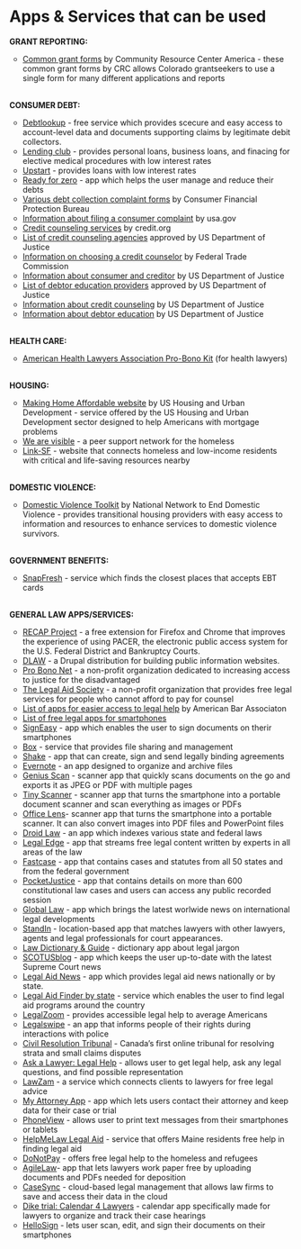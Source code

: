 # Apps & Services that can be used
<b>GRANT REPORTING:</b>
<ul style="list-style-type:circle">
<li><a href="http://crcamerica.org/resources/common-grant-forms/">Common grant forms</a> by Community Resource Center America - these common grant forms by CRC allows Colorado grantseekers to use a single form for many different applications and reports</li>
</ul>
<br>
<b>CONSUMER DEBT:</b>
<ul style="list-style-type:circle">
<li><a href="https://debtlookup.com">Debtlookup</a> - free service which provides scecure and easy access to account-level data and documents supporting claims by legitimate debit collectors.</li>
<li><a href="https://www.lendingclub.com">Lending club</a> - provides personal loans, business loans, and finacing for elective medical procedures with low interest rates</li>
<li><a href="https://www.upstart.com">Upstart</a> - provides loans with low interest rates</li>
<li><a href="https://www.readyforzero.com">Ready for zero</a> - app which helps the user manage and reduce their debts</li>
<li><a href="http://www.consumerfinance.gov/complaint/">Various debt collection complaint forms</a> by Consumer Financial Protection Bureau</li>
<li><a href="https://www.usa.gov/consumer-complaints">Information about filing a consumer complaint</a> by usa.gov</li>
<li><a href="http://www.credit.org/our-services/">Credit counseling services</a> by credit.org</li>
<li><a href="https://www.justice.gov/ust/list-credit-counseling-agencies-approved-pursuant-11-usc-111">List of credit counseling agencies</a> approved by US Department of Justice</li>
<li><a href="https://www.consumer.ftc.gov/articles/0153-choosing-credit-counselor">Information on choosing a credit counselor</a> by Federal Trade Commission</li>
<li><a href="https://www.justice.gov/ust/consumer-information">Information about consumer and creditor</a> by US Department of Justice</li>
<li><a href="https://www.justice.gov/ust/list-approved-providers-personal-financial-management-instructional-courses-debtor-education">List of debtor education providers</a> approved by US Department of Justice</li>
<li><a href="https://www.justice.gov/ust/frequently-asked-questions-faqs-credit-counseling">Information about credit counseling</A> by US Department of Justice</li>
<li><a href="https://www.justice.gov/ust/frequently-asked-questions-faqs-debtor-education">Information about debtor education</a> by US Department of Justice</li>
</ul>
<br>
<b>HEALTH CARE:</b>
<ul style="list-style-type:circle">
<li><a href="https://www.healthlawyers.org/hlresources/PI/Pages/ProBonoToolkit.aspx">American Health Lawyers Association Pro-Bono Kit</a> (for health lawyers)</li>
</ul>
<br>
<b>HOUSING:</b>
<ul style="list-style-type:circle">
<li><a href="https://www.makinghomeaffordable.gov/pages/default.aspx">Making Home Affordable website</a> by US Housing and Urban Development - service offered by the US Housing and Urban Development sector designed to help Americans with mortgage problems</li>
<li><a href="http://wav.dotcreate.co">We are visible</a> - a peer support network for the homeless</li>
<li><a href="http://www.link-sf.com">Link-SF</a> -  website that connects homeless and low-income residents with critical and life-saving resources nearby</li>
</ul>
<br>
<b>DOMESTIC VIOLENCE:</b>
<ul style="list-style-type:circle">
<li><a href="http://nnedv.org/resources/transitional-housing.html">Domestic Violence Toolkit</a> by National Network to End Domestic Violence - provides transitional housing providers with easy access to information and resources to enhance services to domestic violence survivors.</li>
<br>
</ul>
<b>GOVERNMENT BENEFITS:</b>
<ul style="list-style-type:circle">
<li><a href="http://www.snapfresh.org">SnapFresh</a> - service which finds the closest places that accepts EBT cards</li>
</ul>
<br>
<b>GENERAL LAW APPS/SERVICES:</b>
<ul style="list-style-type:circle">
<li><a href="https://free.law/recap/">RECAP Project</a> - a free extension for Firefox and Chrome that improves the experience of using PACER, the electronic public access system for the U.S. Federal District and Bankruptcy Courts.</li>
<li><a href="https://openadvocate.org/dlaw/">DLAW</a> -  a Drupal distribution for building public information websites. </li>
<li><a href="https://www.probono.net">Pro Bono Net</a> - a non-profit organization dedicated to increasing access to justice for the disadvantaged</li>
<li><a href="http://www.legal-aid.org/en/civil/civilpractice.aspx">The Legal Aid Society</a> - a non-profit organization that provides free legal services for people who cannot afford to pay for counsel</li>
<li><a href="http://www.abajournal.com/magazine/article/20_apps_providing_easier_access_to_legal_help">List of apps for easier access to legal help</a> by American Bar Associaton</li>
<li><a href="http://heavy.com/tech/2015/08/top-5-best-free-legal-law-laywer-for-iphone-android/">List of free legal apps for smartphones</a></li>
<li><a href="https://itunes.apple.com/us/app/signeasy-fill-sign-documents/id381786507?mt=8">SignEasy</a> - app which enables the user to sign documents on therir smartphones</li>
<li><a href="https://www.box.com/pricing/personal">Box</a> - service that provides file sharing and management</li>
<li><a href="https://play.google.com/store/apps/details?id=com.shake.android">Shake</a> - app that can create, sign and send legally binding agreements</li>
<li><a href="https://evernote.com/pricing/">Evernote</a> - an app designed to organize and archive files</li>
<li><a href="https://play.google.com/store/apps/details?id=com.thegrizzlylabs.geniusscan.free&hl=en">Genius Scan</a> - scanner app that quickly scans documents on the go and exports it as JPEG or PDF with multiple pages</li>
<li><a href="https://play.google.com/store/apps/details?id=com.appxy.tinyscanner">Tiny Scanner</a> - scanner app that turns the smartphone into a portable document scanner and scan everything as images or PDFs</li>
<li><a href="https://play.google.com/store/apps/details?id=com.microsoft.office.officelens">Office Lens</a>- scanner app that turns the smartphone into a portable scanner. It can also convert images into PDF files and PowerPoint files</li>
<li><a href="https://play.google.com/store/search?q=droidlaw">Droid Law</a> - an app which indexes various state and federal laws</li>
<li><a href="https://itunes.apple.com/us/app/legal-edge/id333365053?mt=8">Legal Edge</a> - app that streams free legal content written by experts in all areas of the law</li>
<li><a href="https://itunes.apple.com/us/app/fastcase/id352470511?mt=8">Fastcase</a> - app that contains cases and statutes from all 50 states and from the federal government</li>
<li><a href="http://www.pocketjustice.com">PocketJustice</a> - app that contains details on more than 600 constitutional law cases and users can access any public recorded session</li>
<li><a href="https://itunes.apple.com/us/app/global-law/id842560569?mt=8">Global Law</a> - app which brings the latest worlwide news on international legal developments</li>
<li><a href="https://itunes.apple.com/ca/app/standin/id972138344?mt=8">StandIn</a> -  location-based app that matches lawyers with other lawyers, agents and legal professionals for court appearances.</li>
<li><a href="https://itunes.apple.com/us/app/law-dictionary-guide/id382017848?mt=8">Law Dictionary & Guide</a> - dictionary app about legal jargon</li>
<li><a href="https://itunes.apple.com/us/app/scotusblog/id723205705?mt=8">SCOTUSblog</a> - app which keeps the user up-to-date with the latest Supreme Court news</li>
<li><a href="https://itunes.apple.com/us/app/legal-aid-news/id482957565?mt=8">Legal Aid News</a> - app which provides legal aid news nationally or by state.</li>
<li><a href="https://ptla.org/finder/">Legal Aid Finder by state</a> - service which enables the user to find legal aid programs around the country</li>
<li><a href="http://www.legalzoom.com">LegalZoom</a> - provides accessible legal help to average Americans</li>
<li><a href="http://www.legalswipe.com">Legalswipe</a> - an app that informs people of their rights during interactions with police</li>
<li><a href="https://www.civilresolutionbc.ca">Civil Resolution Tribunal</a> - Canada’s first online tribunal for resolving strata and small claims disputes</li>
<li><a href="https://play.google.com/store/apps/details?id=com.absmallbusinessmarketing.askalawyer&hl=en">Ask a Lawyer: Legal Help</a> - allows user to get legal help, ask any legal questions, and find possible representation</li>
<li><a href="https://www.lawzam.com/">LawZam</a> - a service which connects clients to lawyers for free legal advice</li>
<li><a href="https://itunes.apple.com/us/app/my-attorney-app/id343058489?mt=8">My Attorney App</a> - app which lets users contact their attorney and keep data for their case or trial</li>
<li><a href="http://www.ecamm.com/mac/phoneview/">PhoneView</a> - allows user to print text messages from their smartphones or tablets</li>
<li><a href="http://helpmelaw.org/webapp/">HelpMeLaw Legal Aid</a> - service that offers Maine residents free help in finding legal aid</li>
<li><a href="http://www.donotpay.co.uk/signup.php">DoNotPay</a> - offers free legal help to the homeless and refugees</li>
<li><a href="https://play.google.com/store/apps/details?id=com.agilelaw.deposition&hl=en">AgileLaw</a>- app that lets lawyers work paper free by uploading documents and PDFs needed for deposition</li>
<li><a href="https://play.google.com/store/apps/details?id=com.rosway.genesis&hl=en">CaseSync</a> - cloud-based legal management that allows law firms to save and access their data in the cloud</li>
<li><a href="https://play.google.com/store/apps/details?id=com.fiftysteps.droid.trial.dike&feature=search_result#?t=W251bGwsMSwxLDEsImNvbS5maWZ0eXN0ZXBzLmRyb2lkLnRyaWFsLmRpa2UiXQ..">Dike trial: Calendar 4 Lawyers</a> - calendar app specifically made for lawyers to organize and track their case hearings</li>
<li><a href="https://play.google.com/store/apps/details?id=com.hellosign">HelloSign</a> - lets user scan, edit, and sign their documents on their smartphones</li>
</ul>






